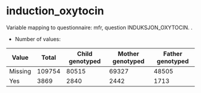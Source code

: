 # induction_oxytocin
Variable mapping to questionnaire: mfr, question INDUKSJON_OXYTOCIN.
.
- Number of values:

| Value | Total | Child genotyped | Mother genotyped | Father genotyped |
| ----- | ----- | --------------- | ---------------- | ---------------- |
| Missing | 109754 | 80515 | 69327 | 48505 |
| Yes | 3869 | 2840 | 2442 |1713 |



